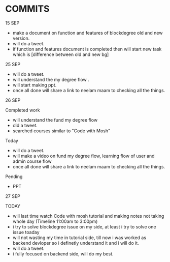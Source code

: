 # COMMITS

15 SEP 


- make a document on function and features of blockdegree old and new version.
- will do a tweet.
- if function and features document is completed then will start new task which is [difference between old and new bg]


25 SEP

- will do a tweet.
- will understand the my degree flow .
- will start making ppt.
- once all done will share a link to neelam maam to checking all the things.


26 SEP

Completed work 
- will understand the fund my degree flow 
- did a tweet.
- searched courses similar to "Code with Mosh"

Today
- will do a tweet.
- will make a video on fund my degree flow, learning flow of user and admin course flow 
- once all done will share a link to neelam maam to checking all the things.

Pending 
- PPT

27 SEP

TODAY 
- will last time watch Code with mosh tutorial and making notes not taking whole day (Timeline 11:00am to 3:00pm) 
- i try to solve blockdegree issue on my side, at least i try to solve one issue toaday
- will not wasting my time in tutorial side, till now i was worked as backend devloper so i definetly understand it and i will do it.
- will do a tweet.
- i fully focused on backend side, will do my best.



